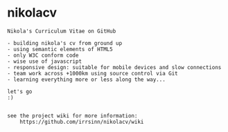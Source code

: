 nikolacv
========

    Nikola's Curriculum Vitae on GitHub

    - building nikola's cv from ground up
    - using semantic elements of HTML5
    - only W3C conform code 
    - wise use of javascript
    - responsive design: suitable for mobile devices and slow connections 
    - team work across +1000km using source control via Git
    - learning everything more or less along the way...

    let's go
    :)


    see the project wiki for more information:
        https://github.com/irrsinn/nikolacv/wiki

